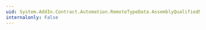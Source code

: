 ```yaml
---
uid: System.AddIn.Contract.Automation.RemoteTypeData.AssemblyQualifiedName
internalonly: False
---
```

